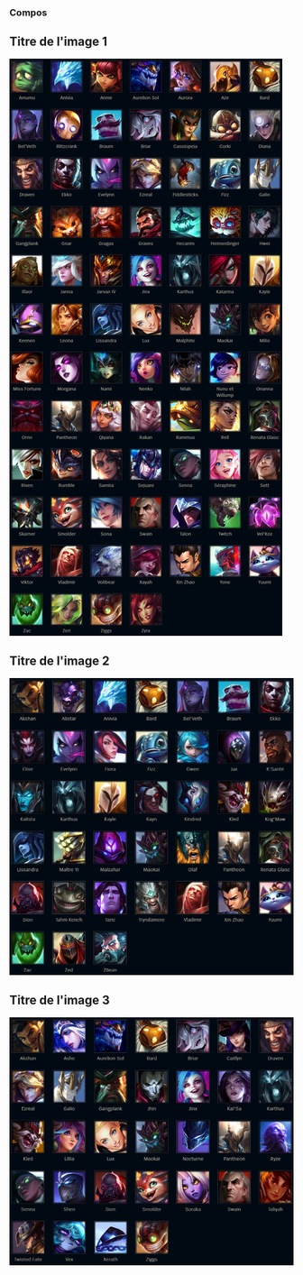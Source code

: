 ### Compos

 <div width="200">
    <h2>Titre de l'image 1</h2>
    <img src="resources/harmonie/ultime.JPG" alt="Description de l'image 1">
</div>

<div width="200">
    <h2>Titre de l'image 2</h2>
    <img src="resources/harmonie/mort.JPG" alt="Description de l'image 2">
</div>

<div width="200">
    <h2>Titre de l'image 3</h2>
    <img src="resources/harmonie/global.JPG" alt="Description de l'image 3">
</div>
